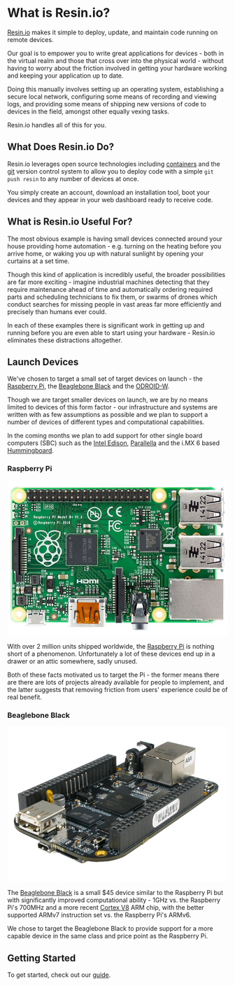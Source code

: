 # What is Resin.io?

[Resin.io][resin] makes it simple to deploy, update, and maintain code running on remote devices.

Our goal is to empower you to write great applications for devices - both in the virtual realm and those that cross over into the physical world - without having to worry about the friction involved in getting your hardware working and keeping your application up to date.

Doing this manually involves setting up an operating system, establishing a secure local network, configuring some means of recording and viewing logs, and providing some means of shipping new versions of code to devices in the field, amongst other equally vexing tasks.

Resin.io handles all of this for you.

## What Does Resin.io Do?

Resin.io leverages open source technologies including [containers][containers] and the [git][git] version control system to allow you to deploy code with a simple `git push resin` to any number of devices at once.

You simply create an account, download an installation tool, boot your devices and they appear in your web dashboard ready to receive code.

## What is Resin.io Useful For?

The most obvious example is having small devices connected around your house providing home automation - e.g. turning on the heating before you arrive home, or waking you up with natural sunlight by opening your curtains at a set time.

Though this kind of application is incredibly useful, the broader possibilities are far more exciting - imagine industrial machines detecting that they require maintenance ahead of time and automatically ordering required parts and scheduling technicians to fix them, or swarms of drones which conduct searches for missing people in vast areas far more efficiently and precisely than humans ever could.

In each of these examples there is significant work in getting up and running before you are even able to start using your hardware - Resin.io eliminates these distractions altogether.

## Launch Devices

We've chosen to target a small set of target devices on launch - the [Raspberry Pi][rpi], the [Beaglebone Black][bbb] and the [ODROID-W][odroid].

Though we are target smaller devices on launch, we are by no means limited to devices of this form factor - our infrastructure and systems are written with as few assumptions as possible and we plan to support a number of devices of different types and computational capabilities.

In the coming months we plan to add support for other single board computers (SBC) such as the [Intel Edison][edison], [Parallella][parallella] and the i.MX 6 based [Hummingboard][hummingboard].

### Raspberry Pi

![Raspberry Pi](/img/rpi_b_plus.jpg)

With over 2 million units shipped worldwide, the [Raspberry Pi][rpi] is nothing short of a phenomenon. Unfortunately a lot of these devices end up in a drawer or an attic somewhere, sadly unused.

Both of these facts motivated us to target the Pi - the former means there are there are lots of projects already available for people to implement, and the latter suggests that removing friction from users' experience could be of real benefit.

### Beaglebone Black

![Beaglebone Black](/img/bbb.jpg)

The [Beaglebone Black][bbb] is a small $45 device similar to the Raspberry Pi but with significantly improved computational ability - 1GHz vs. the Raspberry Pi's 700MHz and a more recent [Cortex V8][cortex] ARM chip, with the better supported ARMv7 instruction set vs. the Raspberry Pi's ARMv6.

We chose to target the Beaglebone Black to provide support for a more capable device in the same class and price point as the Raspberry Pi.

## Getting Started

To get started, check out our [guide][gettingStarted].

[gettingStarted]:/pages/gettingStarted.md

[resin]:http://resin.io
[containers]:http://en.wikipedia.org/wiki/Operating_system%E2%80%93level_virtualization
[git]:http://git-scm.com/
[cortex]:http://en.wikipedia.org/wiki/ARM_Cortex-A8

[rpi]:http://www.raspberrypi.org/
[nuc]:http://www.intel.co.uk/content/www/uk/en/nuc/overview.html
[bbb]:http://beagleboard.org/black
[odroid]:http://www.hardkernel.com/main/products/prdt_info.php?g_code=g140610189490
[edison]:http://www.intel.co.uk/content/www/uk/en/do-it-yourself/edison.html
[parallella]:https://www.parallella.org/board/
[hummingboard]:http://www.solid-run.com/products/hummingboard/
